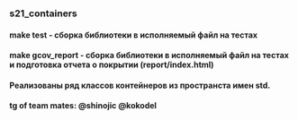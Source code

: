 ### s21_containers

#### make test - сборка библиотеки в исполняемый файл на тестах
#### make gcov_report - сборка библиотеки в исполняемый файл на тестах и подготовка отчета о покрытии (report/index.html)

#### Реализованы ряд классов контейнеров из пространста имен std.

#### tg of team mates: @shinojic @kokodel
